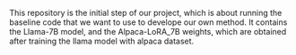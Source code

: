 This repository is the initial step of our project, which is about running the baseline code that we want to use to develope our own method. It contains the Llama-7B model, and the Alpaca-LoRA_7B weights, which are obtained after training the llama model with alpaca dataset.
